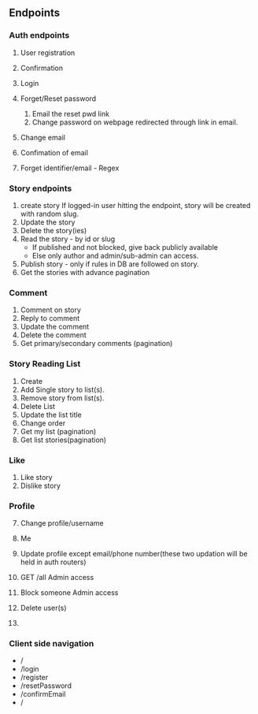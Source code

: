 ## Endpoints

### Auth endpoints

1. User registration
2. Confirmation
3. Login
4. Forget/Reset password

   1. Email the reset pwd link
   2. Change password on webpage redirected through link in email.

5. Change email
6. Confimation of email
7. Forget identifier/email - Regex

### Story endpoints

1. create story
   If logged-in user hitting the endpoint, story will be created with random slug.
2. Update the story
3. Delete the story(ies)
4. Read the story - by id or slug
   - If published and not blocked, give back publicly available
   - Else only author and admin/sub-admin can access.
5. Publish story - only if rules in DB are followed on story.
6. Get the stories with advance pagination

### Comment

1. Comment on story
2. Reply to comment
3. Update the comment
4. Delete the comment
5. Get primary/secondary comments (pagination)

### Story Reading List

1. Create
2. Add Single story to list(s).
3. Remove story from list(s).
4. Delete List
5. Update the list title
6. Change order
7. Get my list (pagination)
8. Get list stories(pagination)

### Like

1. Like story
2. Dislike story

### Profile

7. Change profile/username

1. Me
1. Update profile except email/phone number(these two updation will be held in auth routers)
1. GET /all Admin access
1. Block someone Admin access
1. Delete user(s)
1.

### Client side navigation

- /
- /login
- /register
- /resetPassword
- /confirmEmail
- /
